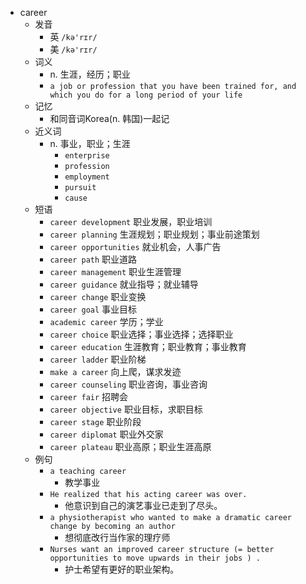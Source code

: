 - career
  - 发音
    - 英 `/kə'rɪr/`
    - 美 `/kə'rɪr/`
  - 词义
    - n. 生涯，经历；职业
    - `a job or profession that you have been trained for, and which you do for a long period of your life`
  - 记忆
    - 和同音词Korea(n. 韩国)一起记
  - 近义词
    - n. 事业，职业；生涯
      - `enterprise`
      - `profession`
      - `employment`
      - `pursuit`
      - `cause`
  - 短语
    - `career development` 职业发展，职业培训 
    - `career planning` 生涯规划；职业规划；事业前途策划 
    - `career opportunities` 就业机会，人事广告 
    - `career path` 职业道路 
    - `career management` 职业生涯管理 
    - `career guidance` 就业指导；就业辅导 
    - `career change` 职业变换 
    - `career goal` 事业目标 
    - `academic career` 学历；学业 
    - `career choice` 职业选择；事业选择；选择职业 
    - `career education` 生涯教育；职业教育；事业教育 
    - `career ladder` 职业阶梯 
    - `make a career` 向上爬，谋求发迹 
    - `career counseling` 职业咨询，事业咨询 
    - `career fair` 招聘会 
    - `career objective` 职业目标，求职目标 
    - `career stage` 职业阶段 
    - `career diplomat` 职业外交家 
    - `career plateau` 职业高原；职业生涯高原 
  - 例句
    - `a teaching career`
      - 教学事业
    - `He realized that his acting career was over.`
      - 他意识到自己的演艺事业已走到了尽头。
    - `a physiotherapist who wanted to make a dramatic career change by becoming an author`
      - 想彻底改行当作家的理疗师
    - `Nurses want an improved career structure (= better opportunities to move upwards in their jobs ) .`
      - 护士希望有更好的职业架构。

